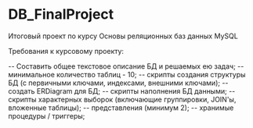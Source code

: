 # DB_FinalProject
Итоговый проект по курсу Основы реляционных баз данных MySQL

Требования к курсовому проекту:

-- Составить общее текстовое описание БД и решаемых ею задач;
-- минимальное количество таблиц - 10;
-- скрипты создания структуры БД (с первичными ключами, индексами, внешними ключами);
-- создать ERDiagram для БД;
-- скрипты наполнения БД данными;
-- скрипты характерных выборок (включающие группировки, JOIN'ы, вложенные таблицы);
-- представления (минимум 2);
-- хранимые процедуры / триггеры;
